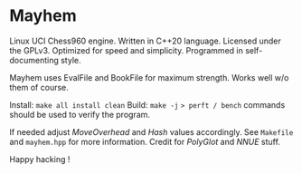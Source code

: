 # Mayhem

Linux UCI Chess960 engine.
Written in C++20 language.
Licensed under the GPLv3.
Optimized for speed and simplicity.
Programmed in self-documenting style.

Mayhem uses EvalFile and BookFile for maximum strength.
Works well w/o them of course.

Install: `make all install clean`
Build:   `make -j`
`> perft / bench` commands should be used to verify the program.

If needed adjust _MoveOverhead_ and _Hash_ values accordingly.
See `Makefile` and `mayhem.hpp` for more information.
Credit for _PolyGlot_ and _NNUE_ stuff.

Happy hacking !
